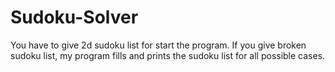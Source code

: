 # Sudoku-Solver
You have to give 2d sudoku list for start the program.
If you give broken sudoku list, my program fills and prints the sudoku list for all possible cases.
 

